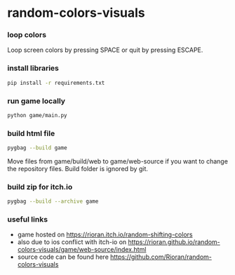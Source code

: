 # random-colors-visuals

### loop colors

Loop screen colors by pressing SPACE or quit by pressing ESCAPE.

### install libraries
```bash
pip install -r requirements.txt
```

### run game locally
```bash
python game/main.py
```

### build html file
```bash
pygbag --build game
```
Move files from game/build/web to game/web-source if you want to change the repository files. Build folder is ignored by git.

### build zip for itch.io
```bash
pygbag --build --archive game
```

### useful links
- game hosted on https://rioran.itch.io/random-shifting-colors
- also due to ios conflict with itch-io on https://rioran.github.io/random-colors-visuals/game/web-source/index.html
- source code can be found here https://github.com/Rioran/random-colors-visuals
